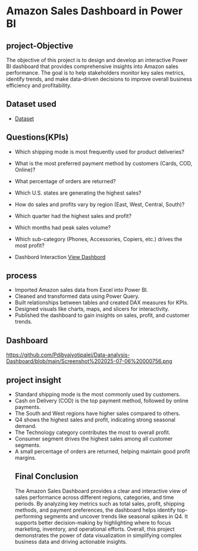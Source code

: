 # Amazon Sales Dashboard in Power BI
## project-Objective
The objective of this project is to design and develop an interactive Power BI dashboard that provides comprehensive insights into Amazon sales performance. The goal is to help stakeholders monitor key sales metrics, identify trends, and make data-driven decisions to improve overall business efficiency and profitability.
## Dataset used
- <a href= "https://github.com/Pdibyajyotipalei/Data-analysis-Dashboard/blob/main/Amazon%20Store%20Sales%20Data.xlsx%20-%20Sheet1%20(1).xlsx">Dataset </a>
## Questions(KPIs)

- Which shipping mode is most frequently used for product deliveries?
- What is the most preferred payment method by customers (Cards, COD, Online)?
- What percentage of orders are returned?
- Which U.S. states are generating the highest sales?
- How do sales and profits vary by region (East, West, Central, South)?
- Which quarter had the highest sales and profit?
- Which months had peak sales volume?
- Which sub-category (Phones, Accessories, Copiers, etc.) drives the most profit?

- Dashbord Interaction <a href="https://github.com/Pdibyajyotipalei/Data-analysis-Dashboard/blob/main/amazon.pbix" >View Dashbord</a>
## process
- Imported Amazon sales data from Excel into Power BI.
- Cleaned and transformed data using Power Query.
- Built relationships between tables and created DAX measures for KPIs.
- Designed visuals like charts, maps, and slicers for interactivity.
- Published the dashboard to gain insights on sales, profit, and customer trends.
## Dashboard
https://github.com/Pdibyajyotipalei/Data-analysis-Dashboard/blob/main/Screenshot%202025-07-06%20000756.png

## project insight
- Standard shipping mode is the most commonly used by customers.
- Cash on Delivery (COD) is the top payment method, followed by online payments.
- The South and West regions have higher sales compared to others.
- Q4 shows the highest sales and profit, indicating strong seasonal demand.
- The Technology category contributes the most to overall profit.
- Consumer segment drives the highest sales among all customer segments.
- A small percentage of orders are returned, helping maintain good profit margins.
  ## Final Conclusion
  The Amazon Sales Dashboard provides a clear and interactive view of sales performance across different regions, categories, and time periods. By analyzing key metrics such as total sales, profit, shipping methods, and payment preferences, the dashboard helps identify top-performing segments and uncover trends like seasonal spikes in Q4. It supports better decision-making by highlighting where to focus marketing, inventory, and operational efforts. Overall, this project demonstrates the power of data visualization in simplifying complex business data and driving actionable insights.


